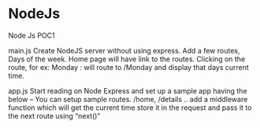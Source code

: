 # NodeJs
Node Js POC1

main.js
Create NodeJS server without using express.
Add a few routes, Days of the week.
Home page will have link to the routes.
Clicking on the route, for ex: Monday : will route to /Monday and display that days current time.

app.js
Start reading on Node Express and set up a sample app having the below –
You can setup sample routes. /home, /details .. add a middleware function which will get the current time store it in the request and pass it to the next route using “next()”
